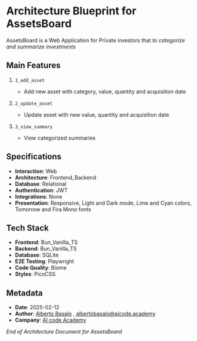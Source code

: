 # Architecture Blueprint for **AssetsBoard**

AssetsBoard is a Web Application for Private investors that _to categorize and summarize investments_

## Main Features

1. `1_add_asset`

   - Add new asset with category, value, quantity and acquisition date

2. `2_update_asset`

   - Update asset with new value, quantity and acquisition date

3. `3_view_summary`
   - View categorized summaries

## Specifications

- **Interaction**: Web
- **Architecture**: Frontend_Backend
- **Database**: Relational
- **Authentication**: JWT
- **Integrations**: None
- **Presentation**: Responsive, Light and Dark mode, Lime and Cyan colors, Tomorrow and Fira Mono fonts

## Tech Stack

- **Frontend**: Bun_Vanilla_TS
- **Backend**: Bun_Vanilla_TS
- **Database**: SQLite
- **E2E Testing**: Playwright
- **Code Quality**: Biome
- **Styles**: PicoCSS

## Metadata

- **Date**: 2025-02-12
- **Author**: [Alberto Basalo](https://albertobasalo.dev) , [albertobasalo@aicode.academy](albertobasalo@aicode.academy)
- **Company**: [AI code Academy](https://aicode.academy)

_End of Architecture Document for AssetsBoard_
